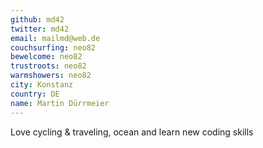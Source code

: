```yaml
---
github: md42
twitter: md42
email: mailmd@web.de
couchsurfing: neo82
bewelcome: neo82
trustroots: neo82
warmshowers: neo82
city: Konstanz
country: DE
name: Martin Dürrmeier
---
```

Love cycling & traveling, ocean and learn new coding skills
